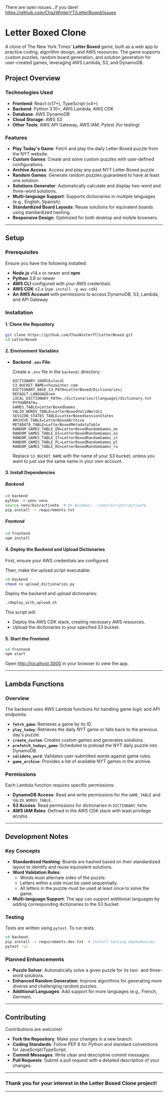 There are open issues...if you dare!
https://github.com/ChazWinterYT/LetterBoxed/issues

# Letter Boxed Clone

A clone of The New York Times' **Letter Boxed** game, built as a web app to practice coding, algorithm design, and AWS resources. The game supports custom puzzles, random board generation, and solution generation for user-created games, leveraging AWS Lambda, S3, and DynamoDB.

## Project Overview

### Technologies Used

- **Frontend**: React (v17+), TypeScript (v4+)
- **Backend**: Python 3.10+, AWS Lambda, AWS CDK
- **Database**: AWS DynamoDB
- **Cloud Storage**: AWS S3
- **Other Tools**: AWS API Gateway, AWS IAM, Pytest (for testing)

### Features

- **Play Today's Game**: Fetch and play the daily Letter Boxed puzzle from the NYT website.
- **Custom Games**: Create and solve custom puzzles with user-defined configurations.
- **Archive Access**: Access and play any past NYT Letter Boxed puzzle.
- **Random Games**: Generate random puzzles guaranteed to have at least one solution.
- **Solutions Generator**: Automatically calculate and display two-word and three-word solutions.
- **Multi-language Support**: Supports dictionaries in multiple languages (e.g., English, Spanish).
- **Standardized Board Layouts**: Reuse solutions for equivalent boards using standardized hashing.
- **Responsive Design**: Optimized for both desktop and mobile browsers.

---

## Setup

### Prerequisites

Ensure you have the following installed:

- **Node.js** v14.x or newer and **npm**
- **Python** 3.8 or newer
- **AWS CLI** configured with your AWS credentials
- **AWS CDK** v2.x (`npm install -g aws-cdk`)
- **An AWS Account** with permissions to access DynamoDB, S3, Lambda, and API Gateway

### Installation

#### 1. Clone the Repository

```bash
git clone https://github.com/ChazWinterYT/LetterBoxed.git
cd LetterBoxed
```

#### 2. Environment Variables

- **Backend `.env` File**:

  Create a `.env` file in the `backend/` directory:

  ```plaintext
  DICTIONARY_SOURCE=local
  S3_BUCKET_NAME=chazwinter.com
  DICTIONARY_BASE_S3_PATH=LetterBoxed/Dictionaries/
  DEFAULT_LANGUAGE=en
  LOCAL_DICTIONARY_PATH=./dictionaries/{language}/dictionary.txt
  PYTHONPATH=.
  GAMES_TABLE=LetterBoxedGames
  VALID_WORDS_TABLE=LetterBoxedValidWords1
  SESSION_STATES_TABLE=LetterBoxedSessionStates
  ARCHIVE_TABLE=LetterBoxedArchive
  METADATA_TABLE=LetterBoxedMetadataTable
  RANDOM_GAMES_TABLE_EN=LetterBoxedRandomGames_en
  RANDOM_GAMES_TABLE_ES=LetterBoxedRandomGames_es
  RANDOM_GAMES_TABLE_IT=LetterBoxedRandomGames_it
  RANDOM_GAMES_TABLE_PL=LetterBoxedRandomGames_pl
  RANDOM_GAMES_TABLE_RU=LetterBoxedRandomGames_ru
  ```

  Replace `S3_BUCKET_NAME` with the name of your S3 bucket, unless you want to just use the same name in your own account.

#### 3. Install Dependencies

##### Backend

```bash
cd backend
python -m venv venv
source venv/bin/activate  # On Windows: .\venv\Scripts\activate
pip install -r requirements.txt
```

##### Frontend

```bash
cd frontend
npm install
```

#### 4. Deploy the Backend and Upload Dictionaries

First, ensure your AWS credentials are configured.

Then, make the upload script executable:

```bash
cd backend
chmod +x upload_dictionaries.py
```

Deploy the backend and upload dictionaries:

```bash
./deploy_with_upload.sh
```

This script will:

- Deploy the AWS CDK stack, creating necessary AWS resources.
- Upload the dictionaries to your specified S3 bucket.

#### 5. Start the Frontend

```bash
cd frontend
npm start
```

Open [http://localhost:3000](http://localhost:3000) in your browser to view the app.

---

## Lambda Functions

### Overview

The backend uses AWS Lambda functions for handling game logic and API endpoints:

- **`fetch_game`**: Retrieves a game by its ID.
- **`play_today`**: Retrieves the daily NYT game or falls back to the previous day's puzzle.
- **`create_custom`**: Creates custom games and generates solutions.
- **`prefetch_todays_game`**: Scheduled to preload the NYT daily puzzle into DynamoDB.
- **`validate_word`**: Validates user-submitted words against game rules.
- **`game_archive`**: Provides a list of available NYT games in the archive.

### Permissions

Each Lambda function requires specific permissions:

- **DynamoDB Access**: Read and write permissions for the `GAME_TABLE` and `VALID_WORDS_TABLE`.
- **S3 Access**: Read permissions for dictionaries in `DICTIONARY_PATH`.
- **AWS IAM Roles**: Defined in the AWS CDK stack with least privilege access.

---

## Development Notes

### Key Concepts

- **Standardized Hashing**: Boards are hashed based on their standardized layout to identify and reuse equivalent solutions.
- **Word Validation Rules**:
  - Words must alternate sides of the puzzle.
  - Letters within a side must be used sequentially.
  - All letters in the puzzle must be used at least once to solve the game.
- **Multi-language Support**: The app can support additional languages by adding corresponding dictionaries to the S3 bucket.

### Testing

Tests are written using `pytest`. To run tests:

```bash
cd backend
pip install -r requirements-dev.txt  # Install testing dependencies
pytest -vv
```

### Planned Enhancements

- **Puzzle Solver**: Automatically solve a given puzzle for its two- and three-word solutions.
- **Enhanced Random Generation**: Improve algorithms for generating more diverse and challenging random puzzles.
- **Additional Languages**: Add support for more languages (e.g., French, German).

---

## Contributing

Contributions are welcome!

- **Fork the Repository**: Make your changes in a new branch.
- **Coding Standards**: Follow PEP 8 for Python and standard conventions for JavaScript/TypeScript.
- **Commit Messages**: Write clear and descriptive commit messages.
- **Pull Requests**: Submit a pull request with a detailed description of your changes.

---

### **Thank you for your interest in the Letter Boxed Clone project!**

---
